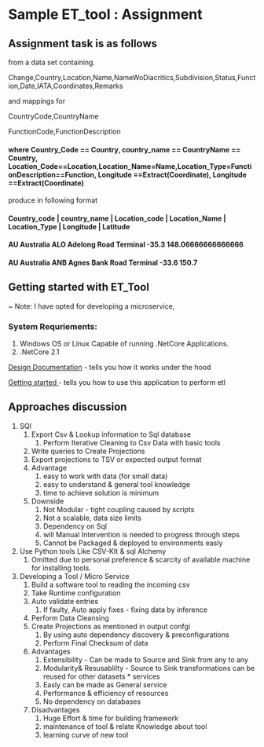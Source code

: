 # Sample ET_tool : Assignment

## Assignment task is as follows
 
from a data set containing.

Change,Country,Location,Name,NameWoDiacritics,Subdivision,Status,Function,Date,IATA,Coordinates,Remarks

and mappings for

CountryCode,CountryName

FunctionCode,FunctionDescription

#### where Country_Code == Country, country_name == CountryName == Country, Location_Code==Location,Location_Name=Name,Location_Type=FunctionDescription==Function, Longitude ==Extract(Coordinate), Longitude ==Extract(Coordinate)

produce in following format

#### Country_code | country_name | Location_code | Location_Name | Location_Type | Longitude | Latitude

#### AU Australia ALO Adelong Road Terminal -35.3 148.06666666666666
#### AU Australia ANB Agnes Bank Road Terminal -33.6 150.7

## Getting started with ET_Tool

~ Note: I have opted for developing a microservice, 

### System Requriements: 

1. Windows OS or Linux Capable of running .NetCore Applications.
2. .NetCore 2.1


[Design Documentation](https://github.com/jazeem-azeez/ET_Tool/blob/master/Doc/DesignDoc.md) - tells you how it works under the hood

[Getting started ](https://github.com/jazeem-azeez/ET_Tool/blob/master/Doc/DesignDoc.md) - tells you how to use this application to perform etl



## Approaches discussion
1. SQl 
   1. Export Csv & Lookup information to Sql database 
      1. Perform Iterative Cleaning to Csv Data with basic tools
   2. Write queries to Create Projections 
   3. Export projections to TSV or expected output format
   4. Advantage 
      1. easy to work with data (for small data)
      2. easy to understand & general tool knowledge 
      3. time to achieve solution is minimum
   5. Downside 
      1. Not Modular - tight coupling caused by scripts
      2. Not a scalable, data size limits 
      3. Dependency on Sql 
      4. will Manual Intervention is needed to progress through steps
      5. Cannot be Packaged & deployed to environments easly
2. Use Python tools Like CSV-KIt & sql Alchemy
   1. Omitted due to personal preference & scarcity of available machine for installing tools.
3. Developing a Tool / Micro Service 
   1. Build a software tool to reading the incoming csv
   2. Take Runtime configuration
   3. Auto validate entries
      1. If faulty, Auto apply fixes - fixing data by inference
   4. Perform Data Cleansing
   5. Create Projections as mentioned in output confgi
      1. By using auto dependency discovery & preconfigurations
      2. Perform Final Checksum of data
   6. Advantages
      1. Extensibility - Can be made to Source and Sink from any to any 
      2. Modularity& Resusablilty - Source to Sink transformations can be reused for other datasets * services 
      3. Easly can be made as General service
      4. Performance & efficiency of resources
      5. No dependency on databases
   7. Disadvantages
      1. Huge Effort & time for building framework
      2. maintenance of tool & relate Knowledge about tool
      3. learning curve of new tool
